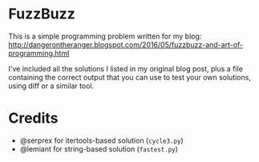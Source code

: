 FuzzBuzz
========

This is a simple programming problem written for my blog: http://dangerontheranger.blogspot.com/2016/05/fuzzbuzz-and-art-of-programming.html

I've included all the solutions I listed in my original blog post, plus a file
containing the correct output that you can use to test your own solutions, using diff or a similar tool.

Credits
=======

* @serprex for itertools-based solution (`cycle3.py`)
* @lemiant for string-based solution (`fastest.py`)

